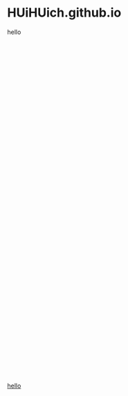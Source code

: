 # HUiHUich.github.io
  
<!DOCTYPE html>
<html>
	<head>
		<meta charset="utf-8">
		<title>锚点</title>
	</head>
	<body>
	  <a name="tips">hello</a>
	  <br/>
	  <br/>
	  <br/>
	   <br/>
	  <br/>
	  <br/> <br/>
	  <br/>
	  <br/> <br/>
	  <br/>
	  <br/> <br/>
	  <br/>
	  <br/> <br/>
	  <br/>
	  <br/> <br/>
	  <br/>
	  <br/> <br/>
	  <br/>
	  <br/> <br/>
	  <br/>
	  <br/> <br/>
	  <br/>
	  <br/> <br/>
	  <br/>
	  <br/> <br/>
	  <br/>
	  <br/> <br/>
	  <br/>
	  <br/> <br/>
	  <br/>
	  <br/> <br/>
	  <br/>
	  <br/> <br/>
	  <br/>
	  <br/>
	  <a href="#tips">hello</input></a>
	</body>
</html>
